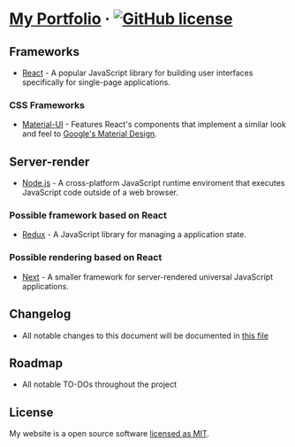 # [My Portfolio](https://joshuakirts.net) &middot; [![GitHub license](https://img.shields.io/badge/license-MIT-blue.svg)](https://github.com/JoshuaKirts/portfolio/blob/master/LICENSE)

## Frameworks

- [React](https://reactjs.org/) - A popular JavaScript library for building user interfaces specifically for single-page applications. 

### CSS Frameworks

- [Material-UI](https://material-ui.com/) - Features React's components that implement a similar look and feel to [Google's Material Design](https://material.io/).

## Server-render

- [Node.js](https://nodejs.org/) - A cross-platform JavaScript runtime enviroment that executes JavaScript code outside of a web browser.

### Possible framework based on React

- [Redux](https://redux.js.org/) - A JavaScript library for managing a application state.

### Possible rendering based on React

- [Next](https://nextjs.org/) - A smaller framework for server-rendered universal JavaScript applications.

## Changelog

- All notable changes to this document will be documented in [this file](./CHANGELOG)

## Roadmap

- All notable TO-DOs throughout the project

## License

My website is a open source software [licensed as MIT](./LICENSE).